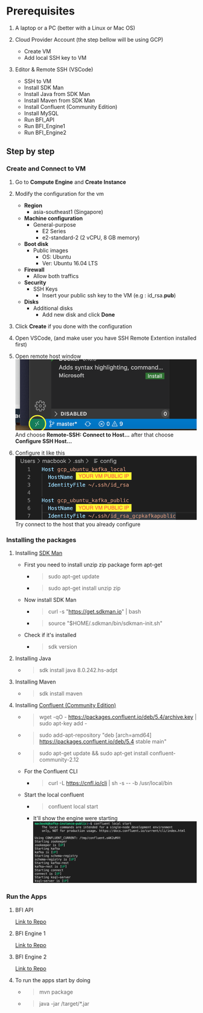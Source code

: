# Prerequisites

1. A laptop or a PC (better with a Linux or Mac OS)

2. Cloud Provider Account (the step bellow will be using GCP)
    - Create VM
    - Add local SSH key to VM

3. Editor & Remote SSH (VSCode)
    - SSH to VM
    - Install SDK Man
    - Install Java from SDK Man
    - Install Maven from SDK Man
    - Install Confluent (Community Edition)
    - Install MySQL
    - Run BFI_API
    - Run BFI_Engine1
    - Run BFI_Engine2

## Step by step

### Create and Connect to VM

1. Go to **Compute Engine** and **Create Instance**

2. Modify the configuration for the vm
    - **Region**
        - asia-southeast1 (Singapore)
    - **Machine configuration**
        - General-purpose
            - E2 Series
            - e2-standard-2 (2 vCPU, 8 GB memory)
    - **Boot disk**
        - Public images
            - OS: Ubuntu
            - Ver: Ubuntu 16.04 LTS
    - **Firewall**
        - Allow both traffics
    - **Security**
        - SSH Keys
            - Insert your public ssh key to the VM (e.g : id_rsa.**pub**)
    - **Disks**
        - Additional disks
            - Add new disk and click **Done**

3. Click **Create** if you done with the configuration

4. Open VSCode, (and make user you have SSH Remote Extention installed first)

5. Open remote host window
![alt](./images/remote_host_icon.png)
And choose **Remote-SSH: Connect to Host...** after that choose **Configure SSH Host...**

6. Configure it like this
![alt](./images/your_public_ip.png)
Try connect to the host that you already configure

### Installing the packages

1. Installing [SDK Man](https://sdkman.io/install)
    - First you need to install unzip zip package form apt-get
        - > sudo apt-get update
        - > sudo apt-get install unzip zip
    - Now install SDK Man
        - > curl -s "<https://get.sdkman.io>" | bash
        - > source "$HOME/.sdkman/bin/sdkman-init.sh"
    - Check if it's installed
        - > sdk version

2. Installing Java
    - > sdk install java 8.0.242.hs-adpt

3. Installing Maven
    - > sdk install maven

4. Installing [Confluent (Community Edition)](https://docs.confluent.io/current/installation/installing_cp/deb-ubuntu.html#systemd-ubuntu-debian-install)
    - > wget -qO - <https://packages.confluent.io/deb/5.4/archive.key> | sudo apt-key add -
    - > sudo add-apt-repository "deb [arch=amd64] <https://packages.confluent.io/deb/5.4> stable main"
    - > sudo apt-get update && sudo apt-get install confluent-community-2.12
    - For the Confluent CLI
        - > curl -L <https://cnfl.io/cli> | sh -s -- -b /usr/local/bin
    - Start the local confluent
        - > confluent local start
        - It'll show the engine were starting ![alt](./images/running_confluent.png)

### Run the Apps

1. BFI API

    [Link to Repo](https://github.com/yyoel/bfi_api)

2. BFI Engine 1

    [Link to Repo](https://github.com/yyoel/bfi_engine1)

3. BFI Engine 2

    [Link to Repo](https://github.com/yyoel/bfi_engine2)

4. To run the apps start by doing
    - > mvn package
    - > java -jar /target/*.jar
